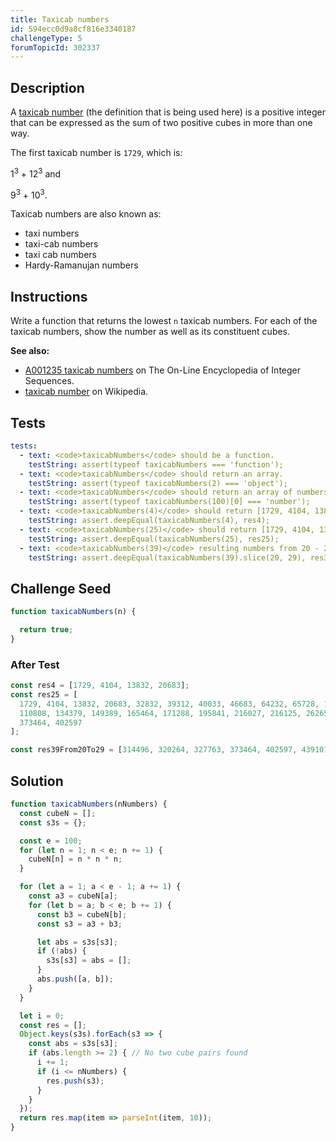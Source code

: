 ```yaml
---
title: Taxicab numbers
id: 594ecc0d9a8cf816e3340187
challengeType: 5
forumTopicId: 302337
---
```


## Description

<section id='description'>

A [taxicab number](<https://en.wikipedia.org/wiki/Hardy–Ramanujan number> "wp: Hardy–Ramanujan number") (the definition that is being used here) is a positive integer that can be expressed as the sum of two positive cubes in more than one way.

The first taxicab number is `1729`, which is:

1<sup>3</sup> + 12<sup>3</sup> and

9<sup>3</sup> + 10<sup>3</sup>.

Taxicab numbers are also known as:

<ul>
  <li>taxi numbers</li>
  <li>taxi-cab numbers</li>
  <li>taxi cab numbers</li>
  <li>Hardy-Ramanujan numbers</li>
</ul>

</section>

## Instructions

<section id='instructions'>

Write a function that returns the lowest `n` taxicab numbers. For each of the taxicab numbers, show the number as well as its constituent cubes.

**See also:**

<ul>
  <li><a href='https://oeis.org/A001235' target='_blank'>A001235 taxicab numbers</a> on The On-Line Encyclopedia of Integer Sequences.</li>
  <li><a href='https://en.wikipedia.org/wiki/Taxicab_number' target='_blank'>taxicab number</a> on Wikipedia.</li>
</ul>

</section>

## Tests

<section id='tests'>

```yml
tests:
  - text: <code>taxicabNumbers</code> should be a function.
    testString: assert(typeof taxicabNumbers === 'function');
  - text: <code>taxicabNumbers</code> should return an array.
    testString: assert(typeof taxicabNumbers(2) === 'object');
  - text: <code>taxicabNumbers</code> should return an array of numbers.
    testString: assert(typeof taxicabNumbers(100)[0] === 'number');
  - text: <code>taxicabNumbers(4)</code> should return [1729, 4104, 13832, 20683].
    testString: assert.deepEqual(taxicabNumbers(4), res4);
  - text: <code>taxicabNumbers(25)</code> should return [1729, 4104, 13832, 20683, 32832, 39312, 40033, 46683, 64232, 65728, 110656, 110808, 134379, 149389, 165464, 171288, 195841, 216027, 216125, 262656, 314496, 320264, 327763, 373464, 402597]
    testString: assert.deepEqual(taxicabNumbers(25), res25);
  - text: <code>taxicabNumbers(39)</code> resulting numbers from 20 - 29 should be [314496,320264,327763,373464,402597,439101,443889,513000,513856].
    testString: assert.deepEqual(taxicabNumbers(39).slice(20, 29), res39From20To29);

```

</section>

## Challenge Seed

<section id='challengeSeed'>

<div id='js-seed'>

```js
function taxicabNumbers(n) {

  return true;
}
```

</div>

### After Test

<div id='js-teardown'>

```js
const res4 = [1729, 4104, 13832, 20683];
const res25 = [
  1729, 4104, 13832, 20683, 32832, 39312, 40033, 46683, 64232, 65728, 110656,
  110808, 134379, 149389, 165464, 171288, 195841, 216027, 216125, 262656, 314496, 320264, 327763,
  373464, 402597
];

const res39From20To29 = [314496, 320264, 327763, 373464, 402597, 439101, 443889, 513000, 513856];
```

</div>

</section>

## Solution

<section id='solution'>

```js
function taxicabNumbers(nNumbers) {
  const cubeN = [];
  const s3s = {};

  const e = 100;
  for (let n = 1; n < e; n += 1) {
    cubeN[n] = n * n * n;
  }

  for (let a = 1; a < e - 1; a += 1) {
    const a3 = cubeN[a];
    for (let b = a; b < e; b += 1) {
      const b3 = cubeN[b];
      const s3 = a3 + b3;

      let abs = s3s[s3];
      if (!abs) {
        s3s[s3] = abs = [];
      }
      abs.push([a, b]);
    }
  }

  let i = 0;
  const res = [];
  Object.keys(s3s).forEach(s3 => {
    const abs = s3s[s3];
    if (abs.length >= 2) { // No two cube pairs found
      i += 1;
      if (i <= nNumbers) {
        res.push(s3);
      }
    }
  });
  return res.map(item => parseInt(item, 10));
}

```

</section>
